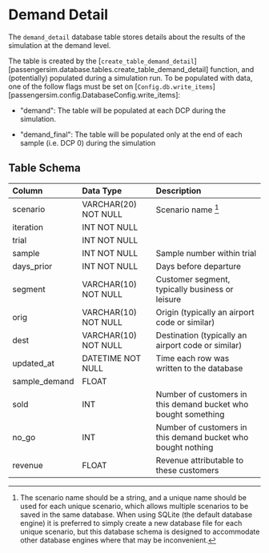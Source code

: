 # Demand Detail

The `demand_detail` database table stores details about the results of the
simulation at the demand level.

The table is created by the [`create_table_demand_detail`]
[passengersim.database.tables.create_table_demand_detail] function, and (potentially)
populated during a simulation run.  To be populated with data, one of the follow
flags must be set on [`Config.db.write_items`][passengersim.config.DatabaseConfig.write_items]:

- "demand": The table will be populated at each DCP during the simulation.

- "demand_final": The table will be populated only at the end of each sample (i.e. DCP 0) during the simulation

## Table Schema

| Column        | Data Type            | Description                                                    |
|:--------------|:---------------------|:---------------------------------------------------------------|
| scenario      | VARCHAR(20) NOT NULL | Scenario name [^1]                                             |
| iteration     | INT NOT NULL         |                                                                |
| trial         | INT NOT NULL         |                                                                |
| sample  	     | INT NOT NULL         | Sample number within trial                                     |
| days_prior    | INT NOT NULL         | Days before departure                                          |
| segment       | VARCHAR(10) NOT NULL | Customer segment, typically business or leisure                |
| orig          | VARCHAR(10) NOT NULL | Origin (typically an airport code or similar)                  |
| dest          | VARCHAR(10) NOT NULL | Destination (typically an airport code or similar)             |
| updated_at    | DATETIME NOT NULL    | Time each row was written to the database                      |
| sample_demand | FLOAT                |                                                                |
| sold	         | INT                  | Number of customers in this demand bucket who bought something |
| no_go         | INT                  | Number of customers in this demand bucket who bought nothing   |
| revenue       | FLOAT                | Revenue attributable to these customers                        |


[^1]:
    The scenario name should be a string, and a unique name should be used for
    each unique scenario, which allows multiple scenarios to be saved in the
    same database.  When using SQLite (the default database engine) it is preferred
    to simply create a new database file for each unique scenario, but this
    database schema is designed to accommodate other database engines where that
    may be inconvenient.
